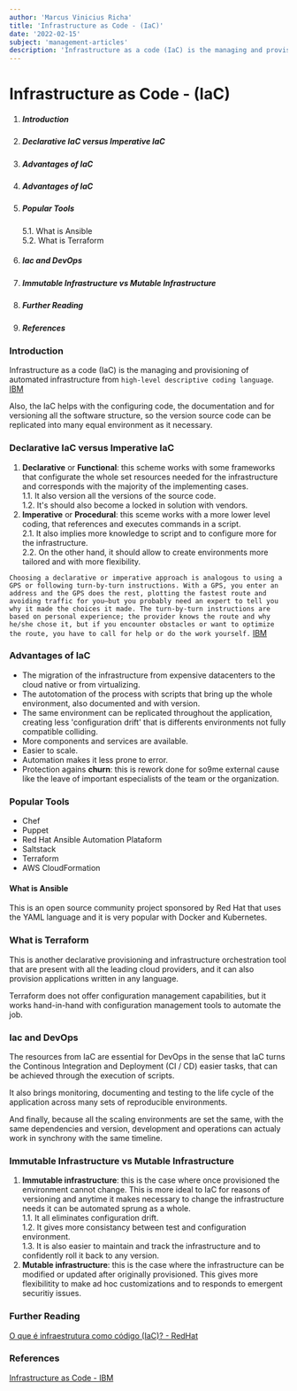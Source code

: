 ```yaml
---
author: 'Marcus Vinicius Richa'
title: 'Infrastructure as Code - (IaC)'
date: '2022-02-15'
subject: 'management-articles'
description: 'Infrastructure as a code (IaC) is the managing and provisioning of automated infrastructure from coding that also helps with the configuration, the documentation and the versioning all the software structure involved.'
---
```


# Infrastructure as Code - (IaC)

1. ##### Introduction  
2. ##### Declarative IaC versus Imperative IaC
3. ##### Advantages of IaC 
4. ##### Advantages of IaC
5. ##### Popular Tools       
	5.1. What is Ansible     
	5.2. What is Terraform     
6. ##### Iac and DevOps
7. ##### Immutable Infrastructure vs Mutable Infrastructure
8. ##### Further Reading
9. ##### References

### Introduction

Infrastructure as a code (IaC) is the managing and provisioning of automated infrastructure from `high-level descriptive coding language`.
[IBM](https://www.ibm.com/cloud/learn/infrastructure-as-code)

Also, the IaC helps with the configuring code, the documentation and for versioning all the software structure, so the version source code can be replicated into many equal environment as it necessary.


### Declarative IaC versus Imperative IaC

1. **Declarative** or **Functional**: this scheme works with some frameworks that configurate the whole set resources needed for the infrastructure and corresponds with the majority of the implementing cases.      
	1.1. It also version all the versions of the source code.      
	1.2. It's should also become a locked in solution with vendors.      
2. **Imperative** or **Procedural**: this sceme works with a more lower level coding, that references and executes commands in a script.      
	2.1. It also implies more knowledge to script and to configure more for the infrastructure.       
	2.2. On the other hand, it should allow to create environments more tailored and with more flexibility.      

`Choosing a declarative or imperative approach is analogous to using a GPS or following turn-by-turn instructions. With a GPS, you enter an address and the GPS does the rest, plotting the fastest route and avoiding traffic for you—but you probably need an expert to tell you why it made the choices it made. The turn-by-turn instructions are based on personal experience; the provider knows the route and why he/she chose it, but if you encounter obstacles or want to optimize the route, you have to call for help or do the work yourself.`
[IBM](https://www.ibm.com/cloud/learn/infrastructure-as-code)


### Advantages of IaC

- The migration of the infrastructure from expensive datacenters to the cloud native or from virtualizing.
- The autotomation of the process with scripts that bring up the whole environment, also documented and with version.
- The same environment can be replicated throughout the application, creating less 'configuration drift' that is differents environments not fully compatible colliding.
- More components and services are available.
- Easier to scale.
- Automation makes it less prone to error.
- Protection agains **churn**: this is rework done for so9me external cause like the leave of important especialists of the team or the organization.


### Popular Tools

- Chef
- Puppet
- Red Hat Ansible Automation Plataform
- Saltstack
- Terraform
- AWS CloudFormation

#### What is Ansible

This is an open source community project sponsored by Red Hat that uses the YAML language and it is very popular with Docker and Kubernetes.


### What is Terraform

This is another declarative provisioning and infrastructure orchestration tool that are present with all the leading cloud providers, and it can also provision applications written in any language.

Terraform does not offer configuration management capabilities, but it works hand-in-hand with configuration management tools to automate the job.


### Iac and DevOps

The resources from IaC are essential for DevOps in the sense that IaC turns the Continous Integration and Deployment (CI / CD) easier tasks, that can be achieved through the execution of scripts.

It also brings monitoring, documenting and testing to the life cycle of the application across many sets of reproducible environments.

And finally, because all the scaling environments are set the same, with the same dependencies and version, development and operations can actualy work in synchrony with the same timeline.


### Immutable Infrastructure vs Mutable Infrastructure


1. **Immutable infrastructure**: this is the case where once provisioned the environment cannot change. This is more ideal to IaC for reasons of versioning and anytime it makes necessary to change the infrastructure needs it can be automated sprung as a whole.     
	1.1. It all eliminates configuration drift.     
	1.2. It gives more consistancy between test and configuration environment.      
	1.3. It is also easier to maintain and track the infrastructure and to confidently roll it back to any version.
2. **Mutable infrastructure**: this is the case where the infrastructure can be modified or updated after originally provisioned. This gives more flexibilitity to make ad hoc customizations and to responds to emergent securitiy issues.



### Further Reading


[O que é infraestrutura como código (IaC)? - RedHat](https://www.redhat.com/pt-br/topics/automation/what-is-infrastructure-as-code-iac)


### References


[ Infrastructure as Code  - IBM](https://www.ibm.com/cloud/learn/infrastructure-as-code)

